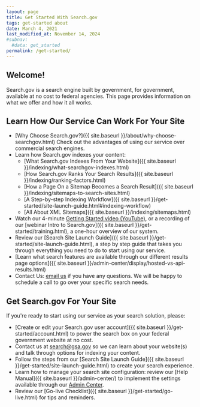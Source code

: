 ```yaml
---
layout: page
title: Get Started With Search.gov
tags: get-started about
date: March 4, 2021
last_modified_at: November 14, 2024
#subnav:
  #data: get_started
permalink: /get-started/
---
```


## Welcome!

Search.gov is a search engine built by government, for government, available at no cost to federal agencies. This page provides information on what we offer and how it all works.

## Learn How Our Service Can Work For Your Site

* [Why Choose Search.gov?]({{ site.baseurl }}/about/why-choose-searchgov.html) Check out the advantages of using our service over commercial search engines.
* Learn how Search.gov indexes your content:
  * [What Search.gov Indexes From Your Website]({{ site.baseurl }}/indexing/what-searchgov-indexes.html)
  * [How Search.gov Ranks Your Search Results]({{ site.baseurl }}/indexing/ranking-factors.html)
  * [How a Page On a Sitemap Becomes a Search Result]({{ site.baseurl }}/indexing/sitemaps-to-search-sites.html)
  * [A Step-by-step Indexing Workflow]({{ site.baseurl }}/get-started/site-launch-guide.html#indexing-workflow)
  * [All About XML Sitemaps]({{ site.baseurl }}/indexing/sitemaps.html)
* Watch our 4-minute [Getting Started video (YouTube)](https://www.youtube.com/watch?v=p-y9T23ziEg), or a recording of our [webinar Intro to Search.gov]({{ site.baseurl }}/get-started/training.html), a one-hour overview of our system.
* Review our [Search Site Launch Guide]({{ site.baseurl }}/get-started/site-launch-guide.html), a step by step guide that takes you through everything you need to do to start using our service.
* [Learn what search features are available through our different results page options]({{ site.baseurl }}/admin-center/display/hosted-vs-api-results.html)
* Contact Us: [email us](mailto:search@gsa.gov) if you have any questions. We will be happy to schedule a call to go over your specific search needs.

## Get Search.gov For Your Site

If you're ready to start using our service as your search solution, please:

* [Create or edit your Search.gov user account]({{ site.baseurl }}/get-started/account.html) to power the search box on your federal government website at no cost.
* Contact us at search@gsa.gov so we can learn about your website(s) and talk through options for indexing your content.
* Follow the steps from our [Search Site Launch Guide]({{ site.baseurl }}/get-started/site-launch-guide.html) to create your search experience.
* Learn how to manage your search site configuration: review our [Help Manual]({{ site.baseurl }}/admin-center/) to implement the settings available through our [Admin Center](https://search.usa.gov/login).
* Review our [Go-live Checklist]({{ site.baseurl }}/get-started/go-live.html) for tips and reminders.